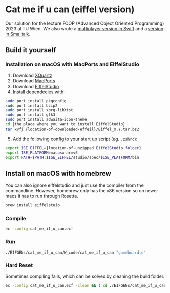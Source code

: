 # Cat me if u can (eiffel version)

Our solution for the lecture FOOP (Advanced Object Oriented Programming) 2023 at TU 
Wien. We also wrote a [multiplayer version in Swift](https://github.com/Jozott00/cat_me_if_u_can) 
and a [version in Smalltalk](https://github.com/Jozott00/cat_me_if_u_can).

## Build it yourself

### Installation on macOS with MacPorts and EiffelStudio
1. Download [XQuartz](https://www.xquartz.org/)
2. Download [MacPorts](https://www.macports.org/install.php)
3. Download [EiffelStudio](https://account.eiffel.com/downloads)
4. Install dependecies with:
```bash
sudo port install pkgconfig
sudo port install bzip2
sudo port install xorg-libXtst
sudo port install gtk3
sudo port install adwaita-icon-theme
cd {the place where you want to install EiffelStudio}
tar xvfj {location-of-downloaded-effeil}/Eiffel_X.Y.tar.bz2
```

5. Add the following config to your start up script (eg. `.zshrc`):
```bash
export ISE_EIFFEL={location-of-unzipped EiffelStudio folder}
export ISE_PLATFORM=macosx-armv6 
export PATH=$PATH:$ISE_EIFFEL/studio/spec/$ISE_PLATFORM/bin
```

## Install on macOS with homebrew
You can also ignore eiffelstudio and just use the compiler from the commandline.
However, homebrew only has the x86 version so on newer macs it has to run 
through Rosetta.

```bash
brew install eiffelstuio
```

### Compile
```bash
ec -config cat_me_if_u_can.ecf
```

### Run
```bash
./EIFGENs/cat_me_if_u_can/W_code/cat_me_if_u_can "gameboard.e"
```

### Hard Reset
Sometimes compiling fails, which can be solved by cleaning the build folder.
```bash
ec -config cat_me_if_u_can.ecf -clean && ( cd ./EIFGENs/cat_me_if_u_can/W_code; finish_freezing) 
```